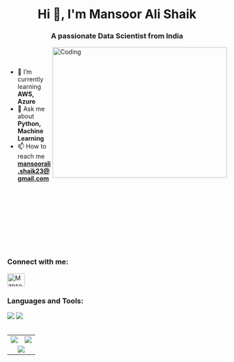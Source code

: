 <h1 align="center">Hi 👋, I'm Mansoor Ali Shaik</h1>
<h3 align="center">A passionate Data Scientist from India</h3>

<img align="right" alt="Coding" width="400" height="300" src="https://media0.giphy.com/media/v1.Y2lkPTc5MGI3NjExcWtkOXRhZ25kaGtiZm9pYThtNHRidzBhemVqb2VuanJlajF5amszeCZlcD12MV9pbnRlcm5hbF9naWZfYnlfaWQmY3Q9Zw/qgQUggAC3Pfv687qPC/giphy.webp">
<br>
<br/>

- 🌱 I’m currently learning **AWS, Azure**
- 💬 Ask me about **Python, Machine Learning**
- 📫 How to reach me **mansoorali.shaik23@gmail.com**
<br>
<br/>
<br>
<br/>
<br>
<br/>
<br>
<br/>

<h3 align="left">Connect with me:</h3>
<p align="left">
<a href="https://www.linkedin.com/in/mansoor-ali-shaik23/" target="blank">
    <img align="center" src="https://raw.githubusercontent.com/rahuldkjain/github-profile-readme-generator/master/src/images/icons/Social/linked-in-alt.svg" alt="Mansoor Ali Shaik" height="30" width="40" />
</a>

</p>

<h3 align="left">Languages and Tools:</h3>    
<div align="left">
    <img src="https://skillicons.dev/icons?i=aws,azure,docker,flask,git,heroku,mongodb" />
    <img src="https://skillicons.dev/icons?i=mysql,python,pytorch,sklearn,rtensorflow" /><br>
</div>
<br/>
<!---
mali2395/mali2395 is a ✨ special ✨ repository because its `README.md` (this file) appears on your GitHub profile.
You can click the Preview link to take a look at your changes.
<img align="right" alt="Coding" width="400" src="https://cdn.dribbble.com/users/1162077/screenshots/3848914/programmer.gif">
<p align="right"><img src="https://media0.giphy.com/media/v1.Y2lkPTc5MGI3NjExcWtkOXRhZ25kaGtiZm9pYThtNHRidzBhemVqb2VuanJlajF5amszeCZlcD12MV9pbnRlcm5hbF9naWZfYnlfaWQmY3Q9Zw/qgQUggAC3Pfv687qPC/giphy.webp" ></p>
- 👋 Hi, I’m @mali2395
- 👀 I’m interested in  ML
- 🌱 I’m currently learning AWS
- 💞️ I’m looking to collaborate on ML
- 📫 How to reach me email
- 😄 Pronouns: He/Him
- ⚡ Fun fact: I'm cool
<hr>
--->


<div align="center">
  <table>
    <tr>
      <td>
        <img src="https://github-readme-stats.vercel.app/api?username=mansoorali1&theme=highcontrast&hide_border=false&include_all_commits=true&count_private=true&title_color=00FF00&icon_color=00FF00" />
      </td>
      <td>
        <img src="https://github-readme-streak-stats.herokuapp.com/?user=mansoorali1&theme=highcontrast&hide_border=false&stroke=00FF00&ring=00FF00&fire=00FF00&currStreakLabel=FFFFFF" />
      </td>
    </tr>
    <tr>
      <td colspan="2" align="center">
        <img src="https://github-readme-stats.vercel.app/api/top-langs/?username=mansoorali1&theme=highcontrast&hide_border=false&include_all_commits=true&count_private=true&layout=compact&title_color=00FF00" />
      </td>
    </tr>
  </table>
</div>

